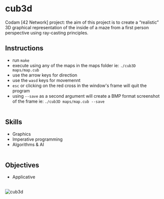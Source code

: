 # cub3d

Codam [42 Network] project: the aim of this project is to create a “realistic” 3D graphical representation of the inside of a maze from a first person perspective using ray-casting principles.

## Instructions
- run `make`
- execute using any of the maps in the maps folder ie: `./cub3D maps/map.cub`
- use the arrow keys for direction
- use the `wasd` keys for movemennt
- `esc` or clicking on the red cross in the window's frame will quit the program
- using `--save` as a second argument will create a BMP format screenshot of the frame ie: `./cub3D maps/map.cub --save`
<br/><br/>

## Skills
- Graphics
- Imperative programming
- Algorithms & AI
<br/><br/>

## Objectives
- Applicative
<br/><br/>

![cub3d](https://github.com/subsp4ce/pics/blob/master/cub3d.png "cub3d")
